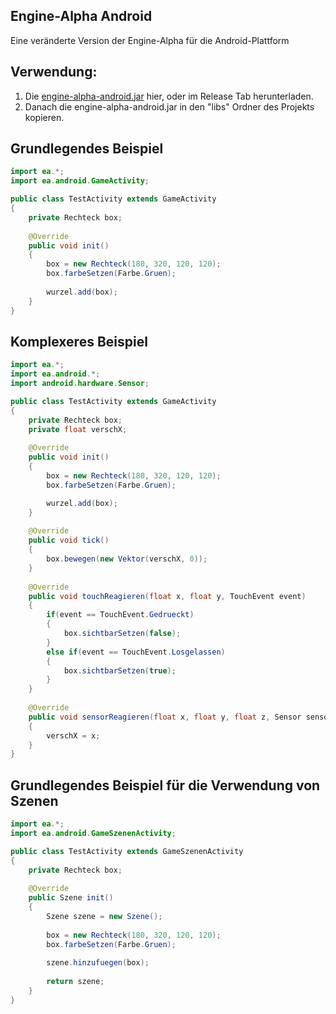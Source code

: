 ## Engine-Alpha Android
Eine veränderte Version der Engine-Alpha für die Android-Plattform

## Verwendung:
1. Die [engine-alpha-android.jar](https://github.com/skatermichi/engine-alpha-android/releases/download/0.9/engine-alpha-android.jar) hier, oder im Release Tab herunterladen.
2. Danach die engine-alpha-android.jar in den "libs" Ordner des Projekts kopieren.

## Grundlegendes Beispiel
```java
import ea.*;
import ea.android.GameActivity;

public class TestActivity extends GameActivity 
{
	private Rechteck box;
	
	@Override
	public void init() 
	{
        box = new Rechteck(180, 320, 120, 120);
        box.farbeSetzen(Farbe.Gruen);
        
        wurzel.add(box);
	}
}
```

## Komplexeres Beispiel
```java
import ea.*;
import ea.android.*;
import android.hardware.Sensor;

public class TestActivity extends GameActivity 
{
	private Rechteck box;
	private float verschX;
	
    @Override
    public void init() 
    {
        box = new Rechteck(180, 320, 120, 120);
        box.farbeSetzen(Farbe.Gruen);

        wurzel.add(box);
    }
    
    @Override
    public void tick()
    {
    	box.bewegen(new Vektor(verschX, 0));
    }
    
    @Override
    public void touchReagieren(float x, float y, TouchEvent event)
	{
		if(event == TouchEvent.Gedrueckt)
		{
			box.sichtbarSetzen(false);
		}
		else if(event == TouchEvent.Losgelassen)
		{
			box.sichtbarSetzen(true);
		}
	}
	
    @Override
	public void sensorReagieren(float x, float y, float z, Sensor sensor)
	{
		verschX = x;
	}
}
```

## Grundlegendes Beispiel für die Verwendung von Szenen
```java
import ea.*;
import ea.android.GameSzenenActivity;

public class TestActivity extends GameSzenenActivity
{
	private Rechteck box;
	
	@Override
	public Szene init() 
	{
		Szene szene = new Szene();
		
		box = new Rechteck(180, 320, 120, 120);
        box.farbeSetzen(Farbe.Gruen);
		
        szene.hinzufuegen(box);
        
        return szene;
	}
}
```